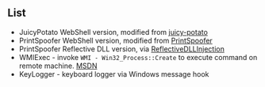 ## List

+ JuicyPotato WebShell version, modified from [juicy-potato](https://github.com/ohpe/juicy-potato)
+ PrintSpoofer WebShell version, modified from [PrintSpoofer](https://github.com/itm4n/PrintSpoofer)
+ PrintSpoofer Reflective DLL version, via [ReflectiveDLLInjection](https://github.com/stephenfewer/ReflectiveDLLInjection)
+ WMIExec - invoke `WMI - Win32_Process::Create` to execute command on remote machine. [MSDN](https://docs.microsoft.com/en-us/windows/win32/wmisdk)
+ KeyLogger - keyboard logger via Windows message hook